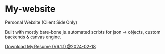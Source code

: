 # My-website
Personal Website (Client Side Only)

Built with mostly bare-bone js, automated scripts for json -> objects, custom backends & canvas engine.

[Download My Resume (V6.1.1) @2024-02-18](https://github.com/jaku-jaku/my-website/blob/master/Resources/Core/V6.1.1%20Resume.pdf)
